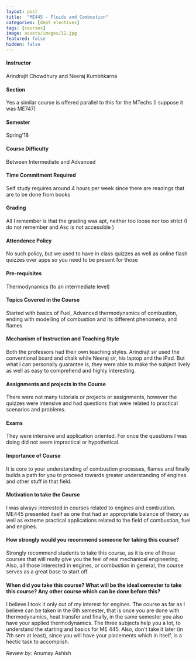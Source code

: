```yaml
---
layout: post
title:  "ME445 - Fluids and Combustion"
categories: [dept electives]
tags: [courses]
image: assets/images/12.jpg
featured: false
hidden: false
---
```


#### Instructor
Arindrajit Chowdhury and Neeraj Kumbhkarna

#### Section
Yes a similar course is offered parallel to this for the MTechs (I suppose it was ME747)

#### Semester
Spring'18

#### Course Difficulty
Between Intermediate and Advanced

#### Time Commitment Required
Self study requires around 4 hours per week since there are readings that are to be done from books

#### Grading
All I remember is that the grading was apt, neither too loose nor too strict (I do not remember and Asc is not accessible )

#### Attendence Policy
No such policy, but we used to have in class quizzes as well as online flash quizzes over apps so you need to be present for those 

#### Pre-requisites
Thermodynamics (to an intermediate level) 

#### Topics Covered in the Course
Started with basics of Fuel, Advanced thermodynamics of combustion, ending with modelling of combustion and its different phenomena, and flames

#### Mechanism of Instruction and Teaching Style
Both the professors had their own teaching styles. Arindrajt sir used the conventional board and chalk while Neeraj sir, his laptop and the iPad. But what I can personally guarantee is, they were able to make the subject lively as well as easy to comprehend and highly interesting.

#### Assignments and projects in the Course
There were not many tutorials or projects or assignments, however the quizzes were intensive and had questions that were related to practical scenarios and problems.

#### Exams
They were intensive and application oriented. For once the questions I was doing did not seem impractical or hypothetical.

#### Importance of Course
It is core to your understanding of combustion processes, flames and finally builds a path for you to proceed towards greater understanding of engines and other stuff in that field.

#### Motivation to take the Course
I was always interested in courses related to engines and combustion. ME445 presented itself as one that had an appropriate balance of theory as well as extreme practical applications related to the field of combustion, fuel and engines.

#### How strongly would you recommend someone for taking this course?
Strongly recommend students to take this course, as it is one of those courses that will really give you the feel of real mechanical engineering. Also, all those interested in engines, or combustion in general, the course serves as a great base to start off.

#### When did you take this course? What will be the ideal semester to take this course? Any other course which can be done before this?
I believe I took it only out of my interest for engines. The course as far as I believe can be taken in the 6th semester, that is once you are done with thermodynamics, heat transfer and finally, in the same semester you also have your applied thermodynamics. The three subjects help you a lot, to understand the starting and basics for ME 445. Also, don't take it later (in 7th sem at least), since you will have your placements which in itself, is a hectic task to accomplish.

*Review by:* Anumay Ashish
